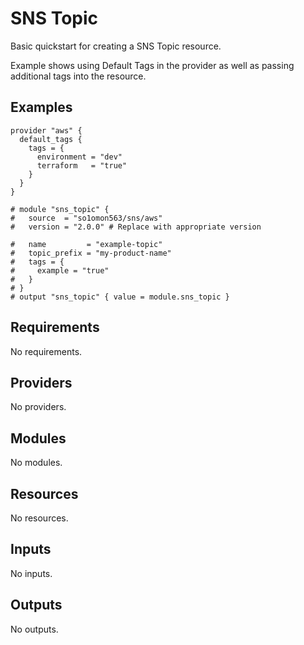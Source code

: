# SNS Topic

Basic quickstart for creating a SNS Topic resource.

Example shows using Default Tags in the provider as well as passing additional tags into the resource.

<!-- BEGINNING OF PRE-COMMIT-TERRAFORM DOCS HOOK -->


## Examples

```hcl
provider "aws" {
  default_tags {
    tags = {
      environment = "dev"
      terraform   = "true"
    }
  }
}

# module "sns_topic" {
#   source  = "so1omon563/sns/aws"
#   version = "2.0.0" # Replace with appropriate version

#   name         = "example-topic"
#   topic_prefix = "my-product-name"
#   tags = {
#     example = "true"
#   }
# }
# output "sns_topic" { value = module.sns_topic }
```

## Requirements

No requirements.

## Providers

No providers.

## Modules

No modules.

## Resources

No resources.

## Inputs

No inputs.

## Outputs

No outputs.


<!-- END OF PRE-COMMIT-TERRAFORM DOCS HOOK -->
